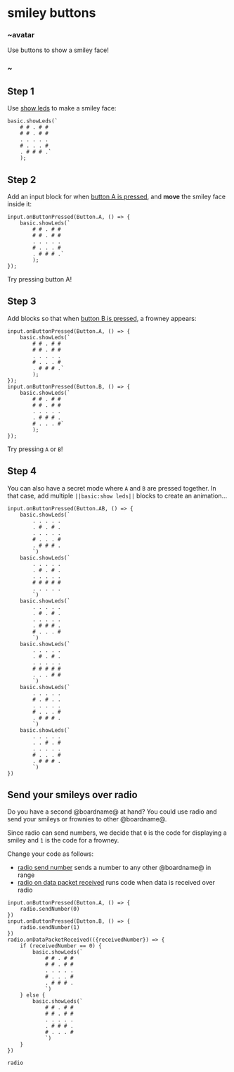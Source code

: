 # smiley buttons

### ~avatar

Use buttons to show a smiley face! 

### ~

## Step 1

Use [show leds](/reference/basic/show-leds) to make a smiley face:

```blocks
basic.showLeds(`
    # # . # #
    # # . # #
    . . . . .
    # . . . #
    . # # # .`
    );
```

## Step 2

Add an input block for when [button A is pressed](/reference/input/button-is-pressed), 
and **move** the smiley face inside it:

```blocks
input.onButtonPressed(Button.A, () => { 
    basic.showLeds(`
        # # . # #
        # # . # #
        . . . . .
        # . . . #
        . # # # .`
        );
});
```

Try pressing button A!

## Step 3

Add blocks so that when [button B is pressed](/reference/input/on-button-pressed), 
a frowney appears:

```blocks
input.onButtonPressed(Button.A, () => { 
    basic.showLeds(`
        # # . # #
        # # . # #
        . . . . .
        # . . . #
        . # # # .`
        );
});
input.onButtonPressed(Button.B, () => { 
    basic.showLeds(`
        # # . # #
        # # . # #
        . . . . .
        . # # # .
        # . . . #`
        );
});
```

Try pressing ``A`` or ``B``!

## Step 4

You can also have a secret mode where ``A`` and ``B`` are pressed together. 
In that case, add multiple ``||basic:show leds||`` blocks to create an animation...

```blocks
input.onButtonPressed(Button.AB, () => {
    basic.showLeds(`
        . . . . .
        . # . # .
        . . . . .
        # . . . #
        . # # # .
        `)
    basic.showLeds(`
        . . . . .
        . # . # .
        . . . . .
        # # # # #
        . . . . .
        `)
    basic.showLeds(`
        . . . . .
        . # . # .
        . . . . .
        . # # # .
        # . . . #
        `)
    basic.showLeds(`
        . . . . .
        . # . # .
        . . . . .
        # # # # #
        . . . # #
        `)
    basic.showLeds(`
        . . . . .
        # . # . .
        . . . . .
        # . . . #
        . # # # .
        `)
    basic.showLeds(`
        . . . . .
        . . # . #
        . . . . .
        # . . . #
        . # # # .
        `)    
})
```

## Send your smileys over radio

Do you have a second @boardname@ at hand? You could use radio and send your smileys or frownies to other
@boardname@.

Since radio can send numbers, we decide that ``0`` is the code for displaying a smiley 
and ``1`` is the code for a frowney.

Change your code as follows: 
* [radio send number](/reference/radio/send-number) sends a number
to any other @boardname@ in range
* [radio on data packet received](/reference/radio/on-data-packet-received) runs code
when data is received over radio

```blocks
input.onButtonPressed(Button.A, () => {
    radio.sendNumber(0)
})
input.onButtonPressed(Button.B, () => {
    radio.sendNumber(1)
})
radio.onDataPacketReceived(({receivedNumber}) => {
    if (receivedNumber == 0) {
        basic.showLeds(`
            # # . # #
            # # . # #
            . . . . .
            # . . . #
            . # # # .
            `)
    } else {
        basic.showLeds(`
            # # . # #
            # # . # #
            . . . . .
            . # # # .
            # . . . #
            `)
    }
})
```

```package
radio
```
